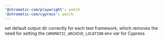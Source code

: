 ```yaml
---
'@chromatic-com/playwright': patch
'@chromatic-com/cypress': patch
---
```


set default output dir correctly for each test framework, which removes the need for setting the `CHROMATIC_ARCHIVE_LOCATION` env var for Cypress
